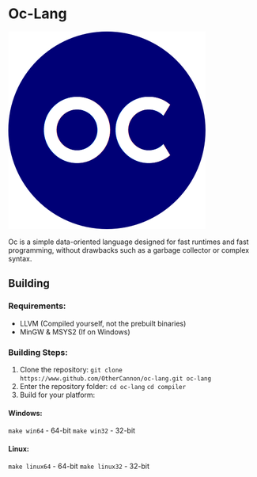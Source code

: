 # Oc-Lang
![Oc-Lang Logo](/resources/oc-logo.png)

Oc is a simple data-oriented language designed for fast runtimes and fast programming, without drawbacks such as a garbage collector or complex syntax.

## Building
### Requirements:
- LLVM (Compiled yourself, not the prebuilt binaries)
- MinGW & MSYS2 (If on Windows)

### Building Steps:
1. Clone the repository:
`git clone https://www.github.com/OtherCannon/oc-lang.git oc-lang`
2. Enter the repository folder:
`cd oc-lang`
`cd compiler`
3. Build for your platform:
#### Windows:
`make win64` - 64-bit
`make win32` - 32-bit
#### Linux:
`make linux64` - 64-bit
`make linux32` - 32-bit